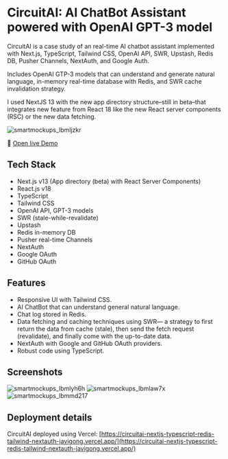 # CircuitAI: AI ChatBot Assistant powered with OpenAI GPT-3 model

CircuitAI is a case study of an real-time AI chatbot assistant implemented with Next.js, TypeScript, Tailwind CSS, OpenAI API, SWR, Upstash, Redis DB, Pusher Channels, NextAuth, and Google Auth.

Includes OpenAI GTP-3 models that can understand and generate natural language, in-memory real-time database with Redis, and SWR cache invalidation strategy.

I used NextJS 13 with the new app directory structure–still in beta–that integrates new feature from React 18 like the new React server components (RSC) or the new data fetching.

![smartmockups_lbmljzkr](https://user-images.githubusercontent.com/42308135/207423426-f4a460d0-3755-4012-bfcd-3342ce1a4fc5.jpg)

🔗 [Open live Demo](https://circuitai-nextjs-typescript-redis-tailwind-nextauth-javigong.vercel.app)

## Tech Stack

- Next.js v13 (App directory (beta) with React Server Components) 
- React.js v18
- TypeScript
- Tailwind CSS
- OpenAI API, GPT-3 models
- SWR (stale-while-revalidate)
- Upstash
- Redis in-memory DB
- Pusher real-time Channels
- NextAuth
- Google OAuth
- GitHub OAuth

## Features

- Responsive UI with Tailwind CSS.
- AI ChatBot that can understand general natural language.
- Chat log stored in Redis.
- Data fetching and caching techniques using SWR— a strategy to first return the data from cache (stale), then send the fetch request (revalidate), and finally come with the up-to-date data.
- NextAuth with Google and GitHub OAuth providers.
- Robust code using TypeScript.

## Screenshots

![smartmockups_lbmlyh6h](https://user-images.githubusercontent.com/42308135/207427693-25d0b82a-390e-442e-89c6-233e1c20972b.jpg)
![smartmockups_lbmlaw7x](https://user-images.githubusercontent.com/42308135/207421893-60a549ca-ee6d-48db-a9fd-e4c8ef96f4ac.jpg)
![smartmockups_lbmmd217](https://user-images.githubusercontent.com/42308135/207427430-c421bd0b-563c-447c-908e-cf35f53c2d89.jpg)

## Deployment details

CircuitAI deployed using Vercel: [https://circuitai-nextjs-typescript-redis-tailwind-nextauth-javigong.vercel.app/](https://circuitai-nextjs-typescript-redis-tailwind-nextauth-javigong.vercel.app/)

